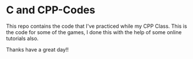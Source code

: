 # C and CPP-Codes

This repo contains the code that I've practiced while my CPP Class.
This is the code for some of the games, I done this with the help of some online tutorials also.

Thanks have a great day!!
